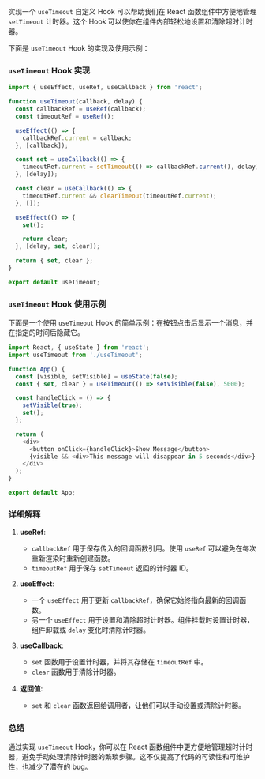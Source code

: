 实现一个 `useTimeout` 自定义 Hook 可以帮助我们在 React 函数组件中方便地管理 `setTimeout` 计时器。这个 Hook 可以使你在组件内部轻松地设置和清除超时计时器。

下面是 `useTimeout` Hook 的实现及使用示例：

### `useTimeout` Hook 实现

```javascript
import { useEffect, useRef, useCallback } from 'react';

function useTimeout(callback, delay) {
  const callbackRef = useRef(callback);
  const timeoutRef = useRef();

  useEffect(() => {
    callbackRef.current = callback;
  }, [callback]);

  const set = useCallback(() => {
    timeoutRef.current = setTimeout(() => callbackRef.current(), delay);
  }, [delay]);

  const clear = useCallback(() => {
    timeoutRef.current && clearTimeout(timeoutRef.current);
  }, []);

  useEffect(() => {
    set();

    return clear;
  }, [delay, set, clear]);

  return { set, clear };
}

export default useTimeout;
```

### `useTimeout` Hook 使用示例

下面是一个使用 `useTimeout` Hook 的简单示例：在按钮点击后显示一个消息，并在指定的时间后隐藏它。

```javascript
import React, { useState } from 'react';
import useTimeout from './useTimeout';

function App() {
  const [visible, setVisible] = useState(false);
  const { set, clear } = useTimeout(() => setVisible(false), 5000);

  const handleClick = () => {
    setVisible(true);
    set();
  };

  return (
    <div>
      <button onClick={handleClick}>Show Message</button>
      {visible && <div>This message will disappear in 5 seconds</div>}
    </div>
  );
}

export default App;
```

### 详细解释

1. **useRef**:
   - `callbackRef` 用于保存传入的回调函数引用。使用 `useRef` 可以避免在每次重新渲染时重新创建函数。
   - `timeoutRef` 用于保存 `setTimeout` 返回的计时器 ID。

2. **useEffect**:
   - 一个 `useEffect` 用于更新 `callbackRef`，确保它始终指向最新的回调函数。
   - 另一个 `useEffect` 用于设置和清除超时计时器。组件挂载时设置计时器，组件卸载或 `delay` 变化时清除计时器。

3. **useCallback**:
   - `set` 函数用于设置计时器，并将其存储在 `timeoutRef` 中。
   - `clear` 函数用于清除计时器。

4. **返回值**:
   - `set` 和 `clear` 函数返回给调用者，让他们可以手动设置或清除计时器。

### 总结

通过实现 `useTimeout` Hook，你可以在 React 函数组件中更方便地管理超时计时器，避免手动处理清除计时器的繁琐步骤。这不仅提高了代码的可读性和可维护性，也减少了潜在的 bug。